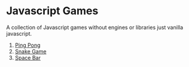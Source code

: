 # Javascript Games

A collection of Javascript games without engines or libraries just vanilla
javascript.

1. [Ping Pong](https://codepen.io/mr-moon/pen/ypEeoR)
2. [Snake Game](https://codepen.io/mr-moon/pen/YYvwap)
3. [Space Bar](https://codepen.io/mr-moon/pen/EoRPpx)
